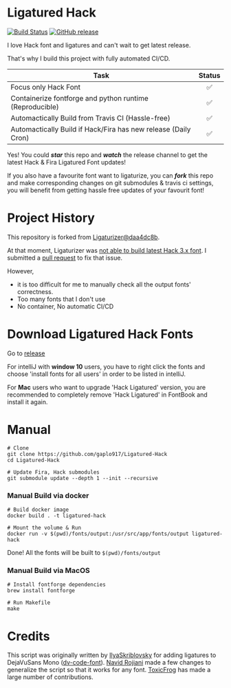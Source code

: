 # Ligatured Hack
[![Build Status](https://travis-ci.com/gaplo917/Ligatured-Hack.svg?branch=master)](https://travis-ci.com/gaplo917/Ligatured-Hack)
[![GitHub release](https://img.shields.io/github/v/release/gaplo917/Ligatured-Hack.svg)](https://gitHub.com/gaplo917/Ligatured-Hack/releases/)

I love Hack font and ligatures and can't wait to get latest release. 

That's why I build this project with fully automated CI/CD.

|Task|Status|
|-------|:-------:|
|Focus only Hack Font|✅|
|Containerize fontforge and python runtime (Reproducible)|✅|
|Automactically Build from Travis CI (Hassle-free)|✅|
|Automactically Build if Hack/Fira has new release (Daily Cron)|✅|

Yes! You could ***star*** this repo and ***watch*** the release channel to get the latest Hack & Fira Ligatured Font updates!

If you also have a favourite font want to ligaturize, you can ***fork*** this repo and make corresponding changes on git submodules & travis ci settings, you will benefit from getting hassle free updates of your favourit font!

# Project History
This repository is forked from [Ligaturizer@daa4dc8b](https://github.com/ToxicFrog/Ligaturizer/tree/daa4dc8baffeefcb27c4ffd30ea52797ead8d123). 

At that moment, Ligaturizer was [not able to build latest Hack 3.x font](https://github.com/ToxicFrog/Ligaturizer/issues/73). I submitted 
a [pull request](https://github.com/ToxicFrog/Ligaturizer/pull/81) to fix that issue. 

However,
* it is too difficult for me to manually check all the output fonts' correctness.
* Too many fonts that I don't use
* No container, No automatic CI/CD


# Download Ligatured Hack Fonts
Go to [release](https://github.com/gaplo917/Ligatured-Hack/releases)

For intelliJ with **window 10** users, you have to right click the fonts and choose 'install fonts for all users' in order to be listed in intelliJ. 

For **Mac** users who want to upgrade 'Hack Ligatured' version, you are recommended to completely remove 'Hack Ligatured' in FontBook and install it again. 

# Manual 
```
# Clone
git clone https://github.com/gaplo917/Ligatured-Hack
cd Ligatured-Hack

# Update Fira, Hack submodules
git submodule update --depth 1 --init --recursive
```

### Manual Build via docker
```
# Build docker image
docker build . -t ligatured-hack

# Mount the volume & Run
docker run -v $(pwd)/fonts/output:/usr/src/app/fonts/output ligatured-hack
```

Done! All the fonts will be built to `$(pwd)/fonts/output`

### Manual Build via MacOS
```
# Install fontforge dependencies
brew install fontforge

# Run Makefile
make
```

# Credits
This script was originally written by [IlyaSkriblovsky](https://github.com/IlyaSkriblovsky) for adding ligatures to DejaVuSans Mono ([dv-code-font](https://github.com/IlyaSkriblovsky/dv-code-font)). [Navid Rojiani](https://github.com/rojiani) made a few changes to generalize the script so that it works for any font. [ToxicFrog](https://github.com/ToxicFrog) has made a large number of contributions.
